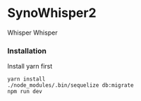 # SynoWhisper2
Whisper Whisper
### Installation
Install yarn first
```
yarn install
./node_modules/.bin/sequelize db:migrate
npm run dev
```

